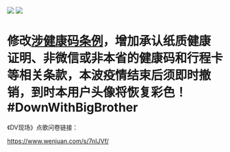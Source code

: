 [![](https://img.shields.io/badge/We_Support_Anti--996-Mega_Corps_Not_Welcome-ff6c00.svg)](https://github.com/996icu/996.ICU/blob/master/README_CN.md)
[![](https://img.shields.io/badge/Don't_forget_to_boycott_them!-ff6c00.svg)](https://github.com/996icu/996.ICU/blob/master/blacklist)

# 修改[涉健康码条例](https://finance.sina.com.cn/tech/2021-06-02/doc-ikqciyzi7343840.shtml)，增加承认纸质健康证明、非微信或非本省的健康码和行程卡等相关条款，本波疫情结束后须即时撤销，到时本用户头像将恢复彩色！#DownWithBigBrother

《DV现场》点歌问卷链接：

https://www.wenjuan.com/s/7nIJVf/
